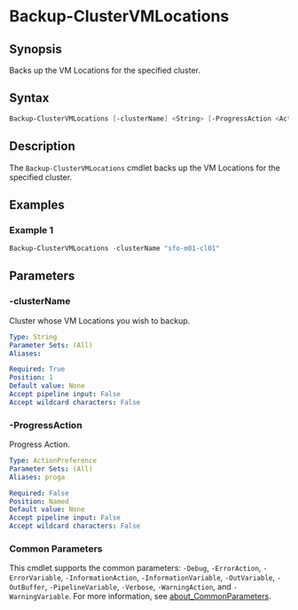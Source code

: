 # Backup-ClusterVMLocations

## Synopsis

Backs up the VM Locations for the specified cluster.

## Syntax

```powershell
Backup-ClusterVMLocations [-clusterName] <String> [-ProgressAction <ActionPreference>] [<CommonParameters>]
```

## Description

The `Backup-ClusterVMLocations` cmdlet backs up the VM Locations for the specified cluster.

## Examples

### Example 1

```powershell
Backup-ClusterVMLocations -clusterName "sfo-m01-cl01"
```

## Parameters

### -clusterName

Cluster whose VM Locations you wish to backup.

```yaml
Type: String
Parameter Sets: (All)
Aliases:

Required: True
Position: 1
Default value: None
Accept pipeline input: False
Accept wildcard characters: False
```

### -ProgressAction

Progress Action.

```yaml
Type: ActionPreference
Parameter Sets: (All)
Aliases: proga

Required: False
Position: Named
Default value: None
Accept pipeline input: False
Accept wildcard characters: False
```

### Common Parameters

This cmdlet supports the common parameters: `-Debug`, `-ErrorAction`, `-ErrorVariable`, `-InformationAction`, `-InformationVariable`, `-OutVariable`, `-OutBuffer`, `-PipelineVariable`, `-Verbose`, `-WarningAction`, and `-WarningVariable`. For more information, see [about_CommonParameters](http://go.microsoft.com/fwlink/?LinkID=113216).
